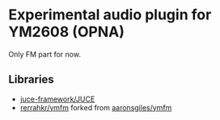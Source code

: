 # Experimental audio plugin for YM2608 (OPNA)

Only FM part for now.

## Libraries

- [juce-framework/JUCE](https://github.com/juce-framework/JUCE)
- [rerrahkr/ymfm](https://github.com/rerrahkr/ymfm/tree/e930028dc7b99cd2e6dc60cc5f169d8fef9a97da) forked from [aaronsgiles/ymfm](https://github.com/aaronsgiles/ymfm)
